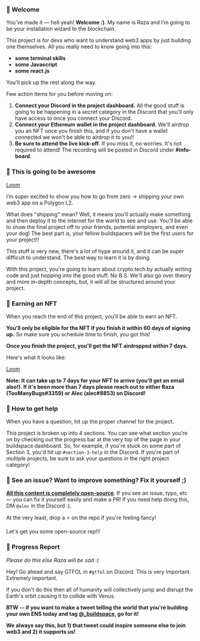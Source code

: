 ### 👋 Welcome

You’ve made it — hell yeah! **Welcome :)**. My name is Raza and I’m going to be your installation wizard to the blockchain.

This project is for devs who want to understand web3 apps by just building one themselves. All you really need to know going into this:

- **some terminal skills**
- **some Javascript**
- **some react.js**

You'll pick up the rest along the way.

Few action items for you before moving on:

1. **Connect your Discord in the project dashboard.** All the good stuff is going to be happening in a secret category in the Discord that you'll only have access to once you connect your Discord.
2. **Connect your Ethereum wallet in the project dashboard.** We'll airdrop you an NFT once you finish this, and if you don't have a wallet connected we won't be able to airdrop it to you!!
3. **Be sure to attend the live kick-off**. If you miss it, no worries. It's not required to attend! The recording will be posted in Discord under **#info-board**.

### 🚀 This is going to be awesome

[Loom](https://www.loom.com/share/09bc6da901a34b3983be4338b02eba82)

I’m super excited to show you how to go from zero → shipping your own web3 app on a Polygon L2.

What does "shipping" mean? Well, it means you'll actually make something and then deploy it to the internet for the world to see and use. You'll be able to show the final project off to your friends, potential employers, and even your dog! The best part is, your fellow buildspacers will be the first users for your project!!

This stuff is very new, there's a lot of hype around it, and it can be super difficult to understand. The best way to learn it is by doing.

With this project, you're going to learn about crypto tech by actually writing code and just hopping into the good stuff. No B.S. We'll also go over theory and more in-depth concepts, but, it will all be structured around your project.

### 💎 Earning an NFT

When you reach the end of this project, you'll be able to earn an NFT.

**You'll only be eligible for the NFT if you finish it within 60 days of signing up.** So make sure you schedule time to finish, you got this!

**Once you finish the project, you'll get the NFT airdropped within 7 days.**

Here's what it looks like:

[Loom](https://www.loom.com/share/b3a0185f02ac4c63ab411288c2df4a30)

**Note: It can take up to 7 days for your NFT to arrive (you'll get an email also!). If it's been more than 7 days please reach out to either Raza (TooManyBugs#3359) or Alec (alec#8853) on Discord!**

### 🤚 How to get help

When you have a question, hit up the proper channel for the project.

This project is broken up into 4 sections. You can see what section you're on by checking out the progress bar at the very top of the page in your buildspace dashboard. So, for example, if you're stuck on some part of Section 3, you'd hit up `#section-3-help` in the Discord. If you're part of multiple projects, be sure to ask your questions in the right project category!

### 🤘 See an issue? Want to improve something? Fix it yourself ;)

**[All this content is completely open-source](https://github.com/buildspace/buildspace-projects)**. If you see an issue, typo, etc — you can fix it yourself easily and make a PR! If you need help doing this, DM `@alec` in the Discord :).

At the very least, drop a ⭐ on the repo if you're feeling fancy!

Let's get you some open-source rep!!!

### 🚨 Progress Report

_Please do this else Raza will be sad :(_

Hey! Go ahead and say GTFOL in `#gtfol` on Discord. This is very important. Extremely important.

If you don't do this then all of humanity will collectively jump and disrupt the Earth's orbit causing it to collide with Venus.

**BTW -- if you want to make a tweet telling the world that you're building your own ENS today and tag [@_buildspace](https://twitter.com/_buildspace), go for it!**

**We always say this, but 1) that tweet could inspire someone else to join web3 and 2) it supports us!**

